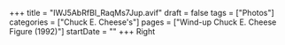 +++
title = "IWJ5AbRfBI_RaqMs7Jup.avif"
draft = false
tags = ["Photos"]
categories = ["Chuck E. Cheese's"]
pages = ["Wind-up Chuck E. Cheese Figure (1992)"]
startDate = ""
+++
Right
